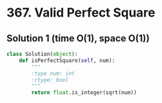 # 367. Valid Perfect Square

## Solution 1 (time O(1), space O(1))

```python
class Solution(object):
    def isPerfectSquare(self, num):
        """
        :type num: int
        :rtype: bool
        """
        return float.is_integer(sqrt(num))
```
